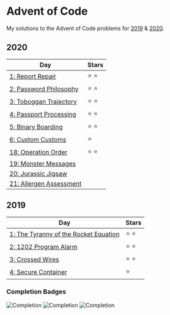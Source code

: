 # Advent of Code
My solutions to the Advent of Code problems for [2019](https://adventofcode.com/2019) & [2020](https://adventofcode.com/2020).

## 2020
| Day  | Stars |
| ---  | ----- |
| [1: Report Repair](2020/day-1) | :star: :star: |
| [2: Password Philosophy](2020/day-2) | :star: :star: |
| [3: Toboggan Trajectory](2020/day-3) | :star: :star: |
| [4: Passport Processing](2020/day-4) | :star: :star: |
| [5: Binary Boarding](2020/day-5) | :star: :star: |
| [6: Custom Customs](2020/day-6) | :star: |
| [18: Operation Order](2020/day-18) | :star: :star: |
| [19: Monster Messages](2020/day-19) |  |
| [20: Jurassic Jigsaw](2020/day-20) |  |
| [21: Allergen Assessment](2020/day-21) |  |


## 2019
| Day  | Stars |
| ---  | ----- |
| [1: The Tyranny of the Rocket Equation](2019/day-1) | :star: :star: |
| [2: 1202 Program Alarm](2019/day-2) | :star: :star: |
| [3: Crossed Wires](2019/day-3) | :star: :star: |
| [4: Secure Container](2019/day-4) | :star: |

### Completion Badges
![Completion](https://img.shields.io/badge/Completed-None-red.svg)
![Completion](https://img.shields.io/badge/Completed-Part%201-yellow.svg)
![Completion](https://img.shields.io/badge/Completed-Parts%201%20%26%202-green.svg)